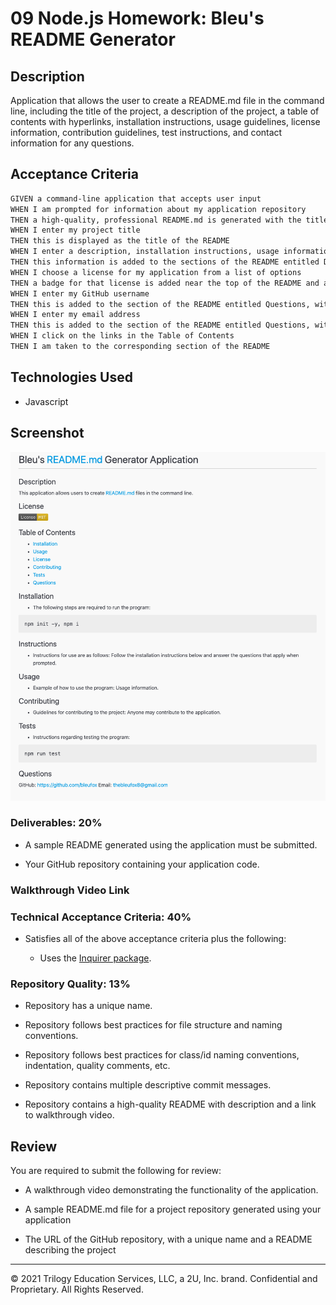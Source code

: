 # 09 Node.js Homework: Bleu's README Generator

## Description
Application that allows the user to create a README.md file in the command line, including the title of the project, a description of the project, a table of contents with hyperlinks, installation instructions, usage guidelines, license information, contribution guidelines, test instructions, and contact information for any questions.


## Acceptance Criteria
```md
GIVEN a command-line application that accepts user input
WHEN I am prompted for information about my application repository
THEN a high-quality, professional README.md is generated with the title of my project and sections entitled Description, Table of Contents, Installation, Usage, License, Contributing, Tests, and Questions
WHEN I enter my project title
THEN this is displayed as the title of the README
WHEN I enter a description, installation instructions, usage information, contribution guidelines, and test instructions
THEN this information is added to the sections of the README entitled Description, Installation, Usage, Contributing, and Tests
WHEN I choose a license for my application from a list of options
THEN a badge for that license is added near the top of the README and a notice is added to the section of the README entitled License that explains which license the application is covered under
WHEN I enter my GitHub username
THEN this is added to the section of the README entitled Questions, with a link to my GitHub profile
WHEN I enter my email address
THEN this is added to the section of the README entitled Questions, with instructions on how to reach me with additional questions
WHEN I click on the links in the Table of Contents
THEN I am taken to the corresponding section of the README
```

## Technologies Used
* Javascript

## Screenshot

![Screenshot](images/screenshot.png)

### Deliverables: 20%

* A sample README generated using the application must be submitted.

* Your GitHub repository containing your application code.

### Walkthrough Video Link


### Technical Acceptance Criteria: 40%

* Satisfies all of the above acceptance criteria plus the following:

	* Uses the [Inquirer package](https://www.npmjs.com/package/inquirer).

### Repository Quality: 13%

* Repository has a unique name.

* Repository follows best practices for file structure and naming conventions.

* Repository follows best practices for class/id naming conventions, indentation, quality comments, etc.

* Repository contains multiple descriptive commit messages.

* Repository contains a high-quality README with description and a link to walkthrough video.


## Review

You are required to submit the following for review:

* A walkthrough video demonstrating the functionality of the application.

* A sample README.md file for a project repository generated using your application

* The URL of the GitHub repository, with a unique name and a README describing the project

---

© 2021 Trilogy Education Services, LLC, a 2U, Inc. brand. Confidential and Proprietary. All Rights Reserved.

